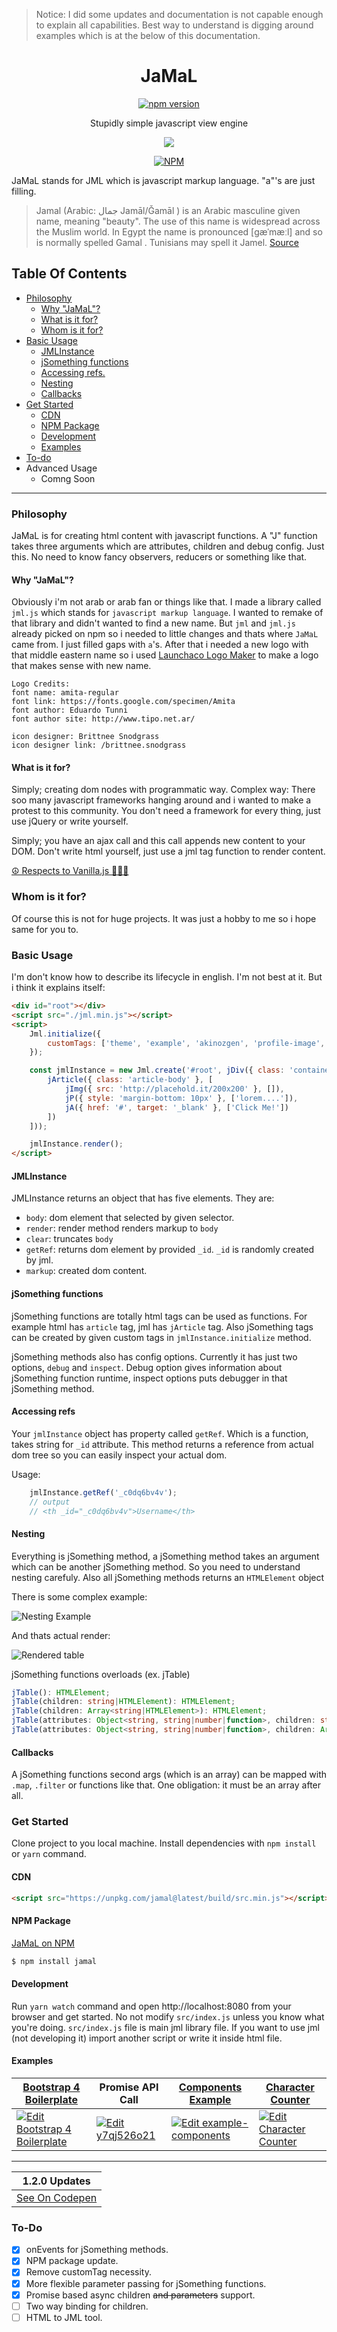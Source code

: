 > Notice: I did some updates and documentation is not capable enough to explain all capabilities. Best way to understand is digging around examples which is at the below of this documentation.


<div align="center">
<h1>JaMaL</h1>
 <a href="https://badge.fury.io/js/jamal" rel="nofollow" class="rich-diff-level-one"><img src="https://camo.githubusercontent.com/5a3eb2b8be4d0798851555d2106b2e620f2ae6ba/68747470733a2f2f62616467652e667572792e696f2f6a732f6a616d616c2e737667" alt="npm version" data-canonical-src="https://badge.fury.io/js/jamal.svg" style="max-width:100%;"></a>
<p>Stupidly simple javascript view engine</p>
<img src="https://raw.githubusercontent.com/jamaljs/jamaljs/master/src/img/logo.png" />
 
<a href="https://nodei.co/npm/jamal/" rel="nofollow"><img src="https://camo.githubusercontent.com/eddb471eddcb27efc7bb01f02441edbe13e7e132/68747470733a2f2f6e6f6465692e636f2f6e706d2f6a616d616c2e706e67" alt="NPM" data-canonical-src="https://nodei.co/npm/jamal.png" style="max-width:100%;"></a>

</div>

JaMaL stands for JML which is javascript markup language. "a"'s are just filling.

> Jamal (Arabic: جمال‎ Jamāl/Ǧamāl ) is an Arabic masculine given name, meaning "beauty". The use of this name is widespread across the Muslim world. In Egypt the name is pronounced [ɡæˈmæːl] and so is normally spelled Gamal . Tunisians may spell it Jamel. [Source](https://en.wikipedia.org/wiki/Jamal)


## Table Of Contents
* [Philosophy](#philosophy)
  * [Why "JaMaL"?](#why-jamal)
  * [What is it for?](#what-is-it-for)
  * [Whom is it for?](#whom-is-it-for)
* [Basic Usage](#basic-usage)
    * [JMLInstance](#jmlinstance)
    * [jSomething functions](#jsomething-functions)
    * [Accessing refs.](#accessing-refs)
    * [Nesting](#nesting)
    * [Callbacks](#callbacks)
* [Get Started](#get-started)
    * [CDN](#cdn)
    * [NPM Package](#npm-package)
    * [Development](#development)
    * [Examples](#examples)
* [To-do](#to-do)
* Advanced Usage
  * Comng Soon     

------

### Philosophy

JaMaL is for creating html content with javascript functions. A "J" function takes three arguments which are attributes, children and debug config. Just this. No need to know fancy observers, reducers or something like that. 

#### Why "JaMaL"?

Obviously i'm not arab or arab fan or things like that. I made a library called `jml.js` which stands for `javascript markup language`. I wanted to remake of that library and didn't wanted to find a new name. But `jml` and `jml.js` already picked on npm so i needed to little changes and thats where `JaMaL` came from. I just filled gaps with `a`'s. After that i needed a new logo with that middle eastern name so i used [Launchaco Logo Maker](http://launchaco.com/logo) to make a logo that makes sense with new name.

```
Logo Credits:
font name: amita-regular
font link: https://fonts.google.com/specimen/Amita
font author: Eduardo Tunni
font author site: http://www.tipo.net.ar/

icon designer: Brittnee Snodgrass
icon designer link: /brittnee.snodgrass
```

#### What is it for?

Simply; creating dom nodes with programmatic way. 
Complex way: There soo many javascript frameworks hanging around and i wanted to make a protest to this community. You don't need a framework for every thing, just use jQuery or write yourself.

Simply; you have an ajax call and this call appends new content to your DOM. Don't write html yourself, just use a jml tag function to render content.

[☮ Respects to Vanilla.js 💚💜💝](http://vanilla-js.com/)

### Whom is it for?

Of course this is not for huge projects. It was just a hobby to me so i hope same for you to.

### Basic Usage

I'm don't know how to describe its lifecycle in english. I'm not best at it. But i think it explains itself:

```html
<div id="root"></div>
<script src="./jml.min.js"></script>
<script>
    Jml.initialize({
        customTags: ['theme', 'example', 'akinozgen', 'profile-image', 'user-avatar']
    });

    const jmlInstance = new Jml.create('#root', jDiv({ class: 'container blog-post' }, [
        jArticle({ class: 'article-body' }, [
            jImg({ src: 'http://placehold.it/200x200' }, []),
            jP({ style: 'margin-bottom: 10px' }, ['lorem....']),
            jA({ href: '#', target: '_blank' }, ['Click Me!'])
        ])
    ]));

    jmlInstance.render();
</script>
```

#### JMLInstance

JMLInstance returns an object that has five elements. They are:
* `body`: dom element that selected by given selector.
* `render`: render method renders markup to `body`
* `clear`: truncates `body`
* `getRef`: returns dom element by provided `_id`. `_id` is randomly created by jml.
* `markup`: created dom content. 


#### jSomething functions

jSomething functions are totally html tags can be used as functions.
For example html has `article` tag, jml has `jArticle` tag. Also jSomething tags can be created by given custom tags in `jmlInstance.initialize` method.

jSomething methods also has config options. Currently it has just two options, `debug` and `inspect`.
Debug option gives information about jSomething function runtime, inspect options puts debugger in that jSomething method.

#### Accessing refs

Your `jmlInstance` object has property called `getRef`. Which is a function, takes string for `_id` attribute.
This method returns a reference from actual dom tree so you can easily inspect your actual dom.

Usage:
```javascript
    jmlInstance.getRef('_c0dq6bv4v');
    // output
    // <th _id="_c0dq6bv4v">Username</th>
```

#### Nesting

Everything is jSomething method, a jSomething method takes an argument which can be another jSomething method. So you need to understand nesting carefuly. Also all jSomething methods returns an `HTMLElement` object

There is some complex example:

![Nesting Example](src/img/nesting.png)

And thats actual render:

![Rendered table](src/img/output.png)

jSomething functions overloads (ex. jTable)
```typescript
jTable(): HTMLElement;
jTable(children: string|HTMLElement): HTMLElement;
jTable(children: Array<string|HTMLElement>): HTMLElement;
jTable(attributes: Object<string, string|number|function>, children: string|HTMLElement): HTMLElement;
jTable(attributes: Object<string, string|number|function>, children: Array<string|HTMLElement>): HTMLElement;
```

#### Callbacks

A jSomething functions second args (which is an array) can be mapped with `.map`, `.filter` or functions like that. One obligation: it must be an array after all.


### Get Started

Clone project to you local machine. Install dependencies with `npm install` or `yarn` command. 

#### CDN
```html
<script src="https://unpkg.com/jamal@latest/build/src.min.js"></script>
```

#### NPM Package
[JaMaL on NPM](https://www.npmjs.com/package/jamal)
```bash
$ npm install jamal
```

#### Development

Run `yarn watch` command and open http://localhost:8080 from your browser and get started. No not modify `src/index.js` unless you know what you're doing. `src/index.js` file is main jml library file. If you want to use jml (not developing it) import another script or write it inside html file.

#### Examples

| [Bootstrap 4 Boilerplate](/src/bootstrap-example.html)                                                                         | Promise API Call                                                                                                  | [Components Example](https://github.com/jamaljs/example-components)                                                       | [Character Counter](https://gist.github.com/akinozgen/4aabadd0ec08142b8ce75e2b80e27b48)                                  |
|--------------------------------------------------------------------------------------------------------------------------------|-------------------------------------------------------------------------------------------------------------------|---------------------------------------------------------------------------------------------------------------------------|--------------------------------------------------------------------------------------------------------------------------|
| [![Edit Bootstrap 4 Boilerplate](https://codesandbox.io/static/img/play-codesandbox.svg)](https://codesandbox.io/s/p2wjp9w6jx) | [![Edit y7qj526o21](https://codesandbox.io/static/img/play-codesandbox.svg)](https://codesandbox.io/s/y7qj526o21) | [![Edit example-components](https://codesandbox.io/static/img/play-codesandbox.svg)](https://codesandbox.io/s/48mo84xvlx) | [![Edit Character Counter](https://codesandbox.io/static/img/play-codesandbox.svg)](https://codesandbox.io/s/k35w32v1zv) |

-----------
| 1.2.0 Updates                                                 |
|---------------------------------------------------------------|
| [See On Codepen](https://codepen.io/akinozgen/pen/rPeGQv) |

### To-Do

- [x] onEvents for jSomething methods.
- [x] NPM package update.
- [x] Remove customTag necessity.
- [x] More flexible parameter passing for jSomething functions. 
- [x] Promise based async children ~~and parameters~~ support.
- [ ] Two way binding for children.
- [ ] HTML to JML tool. 
